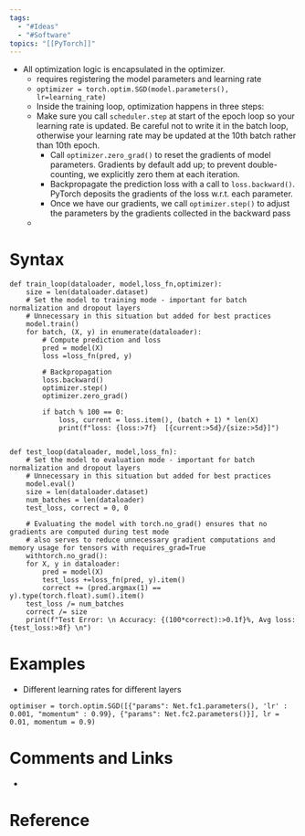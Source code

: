 ```yaml
---
tags:
  - "#Ideas"
  - "#Software"
topics: "[[PyTorch]]"
---
```

- All optimization logic is encapsulated in the optimizer.
    - requires registering the model parameters and learning rate
    - `optimizer = torch.optim.SGD(model.parameters(), lr=learning_rate)`
    - Inside the training loop, optimization happens in three steps:
	- Make sure you call `scheduler.step` at start of the epoch loop so your learning rate is updated. Be careful not to write it in the batch loop, otherwise your learning rate may be updated at the 10th batch rather than 10th epoch.
        - Call `optimizer.zero_grad()` to reset the gradients of model parameters. Gradients by default add up; to prevent double-counting, we explicitly zero them at each iteration.
        - Backpropagate the prediction loss with a call to `loss.backward()`. PyTorch deposits the gradients of the loss w.r.t. each parameter.
        - Once we have our gradients, we call `optimizer.step()` to adjust the parameters by the gradients collected in the backward pass
    - 

# Syntax
```
def train_loop(dataloader, model,loss_fn,optimizer):
    size = len(dataloader.dataset)
    # Set the model to training mode - important for batch normalization and dropout layers
    # Unnecessary in this situation but added for best practices
	model.train()
    for batch, (X, y) in enumerate(dataloader):
        # Compute prediction and loss
        pred = model(X)
        loss =loss_fn(pred, y)

        # Backpropagation
        loss.backward()
		optimizer.step()
		optimizer.zero_grad()

        if batch % 100 == 0:
            loss, current = loss.item(), (batch + 1) * len(X)
            print(f"loss: {loss:>7f}  [{current:>5d}/{size:>5d}]")


def test_loop(dataloader, model,loss_fn):
    # Set the model to evaluation mode - important for batch normalization and dropout layers
    # Unnecessary in this situation but added for best practices
	model.eval()
    size = len(dataloader.dataset)
    num_batches = len(dataloader)
    test_loss, correct = 0, 0

    # Evaluating the model with torch.no_grad() ensures that no gradients are computed during test mode
    # also serves to reduce unnecessary gradient computations and memory usage for tensors with requires_grad=True
    withtorch.no_grad():
	for X, y in dataloader:
		pred = model(X)
		test_loss +=loss_fn(pred, y).item()
		correct += (pred.argmax(1) == y).type(torch.float).sum().item()
    test_loss /= num_batches
    correct /= size
    print(f"Test Error: \n Accuracy: {(100*correct):>0.1f}%, Avg loss: {test_loss:>8f} \n")
```

# Examples
- Different learning rates for different layers
```
optimiser = torch.optim.SGD([{"params": Net.fc1.parameters(), 'lr' : 0.001, "momentum" : 0.99}, {"params": Net.fc2.parameters()}], lr = 0.01, momentum = 0.9)
```

# Comments and Links
- 
# Reference